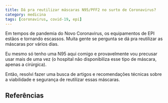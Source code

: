 ```yaml
---
title: Dá pra reutilizar máscaras N95/PFF2 no surto de Coronavirus?
category: medicina
tags: [coronavirus, covid-19, epi]
---
```


Em tempos de pandemia do Novo Coronavirus, os equipamentos de EPI estãos e tornando escassos. Muita gente se pergunta se dá pra reutilizar as máscaras por vários dias.

Eu mesmo só tenho uma N95 aqui comigo e provavelmente vou precusar usar mais de uma vez (o hospital não disponibiliza esse tipo de máscara, apenas a cirúrgica).

Então, resolvi fazer uma busca de artigos e recomendações técnicas sobre a viabilidade e segurança de reutilizar essas máscaras.





## Referências
